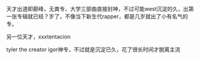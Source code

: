 天才出道即巅峰，无粪专，大学三部曲直接封神，不过可能west沉淀的久，出第一张专辑就已经？岁了，不像当下新生代rapper，都是几岁就出了小有名气的专。

另一位天才，xxxtentacion

tyler the creator igor神专，不过就是沉淀已久，花了很长时间才脱离主流